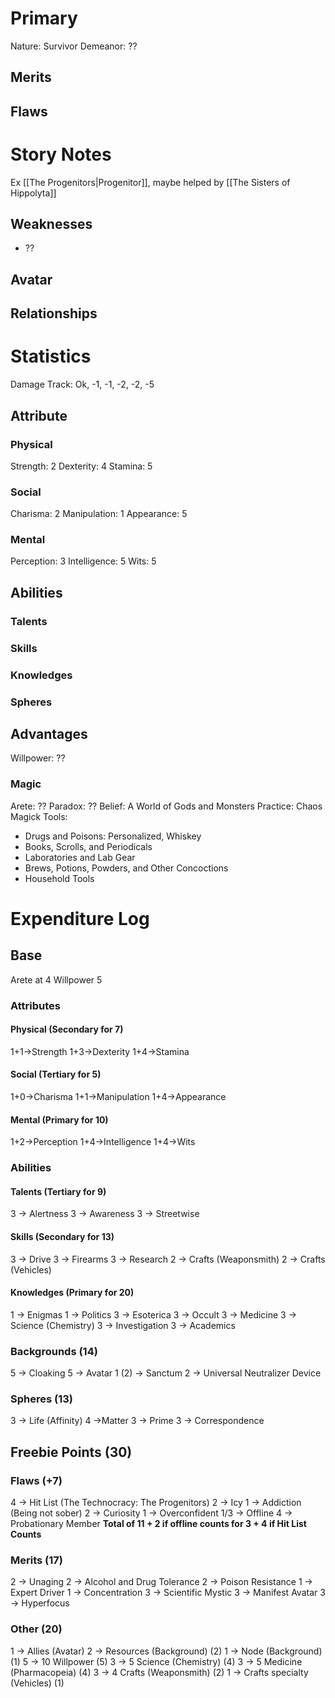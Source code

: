 # Primary
Nature: Survivor
Demeanor: ??
## Merits

## Flaws

# Story Notes
Ex [[The Progenitors|Progenitor]], maybe helped by [[The Sisters of Hippolyta]] 
## Weaknesses
- ??
## Avatar
## Relationships
# Statistics

Damage Track: Ok, -1, -1, -2, -2, -5
## Attribute
### Physical
Strength: 2
Dexterity: 4
Stamina: 5
### Social
Charisma: 2
Manipulation: 1
Appearance: 5
### Mental
Perception: 3
Intelligence: 5
Wits: 5
## Abilities
### Talents

### Skills

### Knowledges
### Spheres

## Advantages
Willpower: ??
### Magic
Arete: ??
Paradox: ??
Belief: A World of Gods and Monsters
Practice: Chaos Magick
Tools:
- Drugs and Poisons: Personalized, Whiskey
- Books, Scrolls, and Periodicals
- Laboratories and Lab Gear
- Brews, Potions, Powders, and Other Concoctions
- Household Tools

# Expenditure Log

## Base

Arete at 4
Willpower 5

### Attributes

#### Physical (Secondary for 7)
1+1->Strength
1+3->Dexterity
1+4->Stamina
#### Social (Tertiary for 5)
1+0->Charisma
1+1->Manipulation
1+4->Appearance

#### Mental (Primary for 10)
1+2->Perception
1+4->Intelligence
1+4->Wits

### Abilities
#### Talents (Tertiary for 9)
3 -> Alertness
3 -> Awareness
3 -> Streetwise
#### Skills (Secondary for 13)
3 -> Drive
3 -> Firearms
3 -> Research
2 -> Crafts (Weaponsmith)
2 -> Crafts (Vehicles)
#### Knowledges (Primary for 20)
1 -> Enigmas
1 -> Politics
3 -> Esoterica
3 -> Occult
3 -> Medicine
3 -> Science (Chemistry)
3 -> Investigation
3 -> Academics
### Backgrounds (14)
5 -> Cloaking
5 -> Avatar
1 (2) -> Sanctum
2 -> Universal Neutralizer Device
### Spheres (13)
3 -> Life (Affinity)
4 ->Matter
3 -> Prime
3 -> Correspondence
## Freebie Points (30)

### Flaws (+7)
4 -> Hit List (The Technocracy: The Progenitors)
2 -> Icy
1 -> Addiction (Being not sober)
2 -> Curiosity
1 -> Overconfident
1/3 -> Offline
4 -> Probationary Member
**Total of 11 + 2 if offline counts for 3 + 4 if Hit List Counts**
### Merits (17)
2 -> Unaging
2 -> Alcohol and Drug Tolerance
2 -> Poison Resistance
1 -> Expert Driver
1 -> Concentration
3 -> Scientific Mystic
3 -> Manifest Avatar
3 -> Hyperfocus
### Other (20)
1 -> Allies (Avatar)
2 -> Resources (Background) (2)
1 -> Node (Background) (1)
5 -> 10 Willpower (5)
3 -> 5 Science (Chemistry) (4)
3 -> 5 Medicine (Pharmacopeia) (4)
3 -> 4 Crafts (Weaponsmith) (2)
1 -> Crafts specialty (Vehicles) (1)